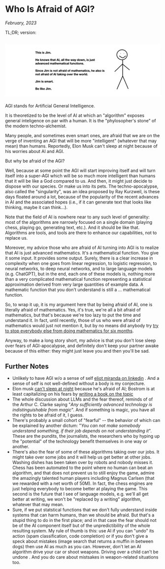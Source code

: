 # Who Is Afraid of AGI?

*February, 2023*


TL;DR; version:

![](../docs/assets/this_is_jim.png)
---

AGI stands for Artificial General Intelligence. 

It is theoretized to be the level of AI at which an "algorithm" exposes general inteligence on par with a human. It is the "phylosopher's stone" of the modern techno-alchemist. 

Many people, and sometimes even smart ones, are afraid that we are on the verge of inventing an AGI that will be more "intelligent" (whatever that may mean) than humans. Reportedly, Elon Musk can't sleep at night because of his worries about AI and AGI. 

But why be afraid of the AGI? 

Well, because at some point the AGI will start improving itself and will turn itself into a super-AGI which will be so much more intelligent than humans that it will be like a God compared to us. And then, it might just decide to dispose with our species. Or make us into its pets. The techno-apocalypse, also called the "singularity", was an idea proposed by Ray Kurzweil, is these days floated around a lot, because of the popularity of the recent advances in AI and the associated hopes (i.e., if it can generate text that looks like thinking, maybe it can think...).  

Note that the field of AI is nowhere near to any such level of generality: most of the algorithms are narrowly focused on a single domain (playing chess, playing go, generating text, etc.). And it should be like that. Algorithms are tools, and tools are there to enhance our capabilities, not to replace us. 

Moreover, my advice those who are afraid of AI turning into AGI  is to realize that AI is just advanced mathematics. It's a mathematical function. You give it some input. It provides some output.  Surely, there is a clear increase in complexity when one goes from linear regression, to logistic regression, to neural networks, to deep neural networks, and to large language models (e.g. ChatGPT), but in the end, each one of these models is, nothing more than a very complicated mathematical function representing a statistical approximation derived from very large quantities of example data. A mathematic function that you don't understand is still a ... mathematical function. 

So, to wrap it up, it is my argument here that by being afraid of AI, one is literally afraid of mathematics. Yes, it's true, we're all a bit afraid of mathematics, but that's because we're too lazy to put the time and understand it. In fact, until recently, those of us who were afraid of mathematics would just not mention it, but by no means did anybody try [try to stop everybody else from doing mathematics for six months](https://www.npr.org/2023/03/29/1166891536/an-open-letter-signed-by-tech-leaders-researchers-proposes-delaying-ai-developme). 

Anyway, to make a long story short, my advice is that you don't lose sleep over fears of AGI-apocalypse, and definitely don't keep your partner awake because of this either: they might just leave you and then you'll be sad. 


## Further Notes

- Unlikely to have AGI w/o a sense of self [eliot miranda on linkedin](https://www.linkedin.com/feed/update/urn:li:activity:7022617377229983744/) . And a sense of self is not well-defined without a body is my conjecture. 
- Elon musk [can't sleep at night](https://www.geospatialworld.net/blogs/scares-elon-musk-artificial-intelligence/) because he's afraid of AI; Bostrom is at least capitalizing on his fears by [writing a book on the topic](https://www.vox.com/future-perfect/2018/11/2/18053418/elon-musk-artificial-intelligence-google-deepmind-openai)
- The whole discussion about LLMs and the fear thereof, reminds of of the Arthur C. Clarke saying "*Any sufficiently advanced technology is indistinguishable from magic*". And if something is magic, you have all the rights to be afraid of it, I guess.
- There's probably a small cohort of "fearful" -- the behavior of which can be explained by another dictum: "*You can not make somebody understand something, if their job depends on not understanding it*". These are the pundits, the journalists, the researchers who by hyping up the "potential" of the technology benefit themselves in one way or another. 
- There's also the fear of some of these algorithms taking over our jobs. It might take over some jobs and it will help us get better at other jobs. Washing dishes has been taken over by robots and nobody misses it. Chess has been automated to the point where no human can beat an algorithm, and that does not prevent us to still enjoy the game, admire the amazingly talented human players including Magnus Carlsen (that we rewarded with a net worth of 50M). In fact, the chess engines are just helping everybody to become better at playing the game. This second is the future that I see of language models, e.g. we'll all get better at writing, we won't be "replaced by a writing" algorithm, whatever that may mean. 
- Sure, if we put statstical functions that we don't fully understand inside systems that can harm humans, than we should be afraid. But that's a stupid thing to do in the first place; and in that case the fear should not be of the AI component itself but of the unpredictibility of the whole resulting system. My rule of thumb is this: use AI if you can "undo" its action (spam classification, code completion) or if you don't give a speck about mistakes (image search that returns a muffin in between dogs) then use AI as much as you can. However, don't let an AI algorithm drive your car or shoot weapons. Driving over a child can't be undone . And you do care about mistsakes in weapon-related situations too. 